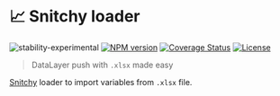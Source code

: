 # 📈 Snitchy loader

![stability-experimental](https://img.shields.io/badge/stability-experimental-orange.svg)
[![NPM version](https://img.shields.io/npm/v/snitchy-loader.svg?style=flat-square)](https://www.npmjs.com/package/snitchy-loader)
[![Coverage Status](https://img.shields.io/coveralls/github/epicagency/snitchy-loader/master.svg?style=flat-square)](https://travis-ci.com/epicagency/snitchy-loader)
[![License](https://img.shields.io/badge/license-UNLICENSE-green.svg?style=flat-square)](https://github.com/epicagency/snitchy-loader/blob/master/UNLICENSE)

> DataLayer push with `.xlsx` made easy

[Snitchy](https://github.com/epicagency/snitchy) loader to import variables from `.xlsx` file.
